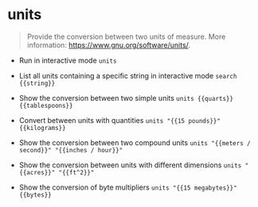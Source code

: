 # units
> Provide the conversion between two units of measure.
> More information: <https://www.gnu.org/software/units/>.

- Run in interactive mode
`units`

- List all units containing a specific string in interactive mode
`search {{string}}`

- Show the conversion between two simple units
`units {{quarts}} {{tablespoons}}`

- Convert between units with quantities
`units "{{15 pounds}}" {{kilograms}}`

- Show the conversion between two compound units
`units "{{meters / second}}" "{{inches / hour}}"`

- Show the conversion between units with different dimensions
`units "{{acres}}" "{{ft^2}}"`

- Show the conversion of byte multipliers
`units "{{15 megabytes}}" {{bytes}}`
